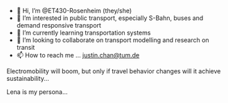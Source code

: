 - 👋 Hi, I’m @ET430-Rosenheim (they/she)
- 👀 I’m interested in public transport, especially S-Bahn, buses and demand responsive transport
- 🌱 I’m currently learning transportation systems
- 💞️ I’m looking to collaborate on transport modelling and research on transit
- 📫 How to reach me ...
justin.chan@tum.de

Electromobility will boom, but only if travel behavior changes will it achieve sustainability...

Lena is my persona...

<!---
ET430-Rosenheim/ET430-Rosenheim is a ✨ special ✨ repository because its `README.md` (this file) appears on your GitHub profile.
You can click the Preview link to take a look at your changes.
--->
